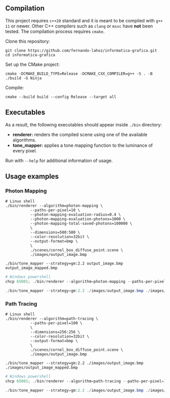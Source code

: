 ## Compilation

This project requires `c++20` standard and it is meant to be compiled
with `g++ 11` or newer. Other C++ compilers such as `clang` or `msvc`
have **not** been tested. The compilation process requires `cmake`.

Clone this repository:
```shell
git clone https://github.com/fernando-lahoz/informatica-grafica.git
cd informatica-grafica
```
Set up the CMake project:
```shell
cmake -DCMAKE_BUILD_TYPE=Release -DCMAKE_CXX_COMPILER=g++ -S . -B ./build -G Ninja
```
Compile:
```shell
cmake --build build --config Release --target all
```

## Executables

As a result, the following executables should appear inside `./bin` directory:
 - **renderer:** renders the compiled scene using one of the available algorithms.
 - **tone_mapper:** applies a tone mapping function to the luminance of every pixel.

Run with `--help` for additional information of usage.

## Usage examples

### Photon Mapping

```shell
# Linux shell
./bin/renderer --algorithm=photon-mapping \
           --paths-per-pixel=10 \
           --photon-mapping-evaluation-radius=0.4 \
           --photon-mapping-evaluation-photons=1000 \
           --photon-mapping-total-saved-photons=100000 \
           \
           --dimensions=500:500 \
           --color-resolution=32bit \
           --output-format=bmp \
           \
           ./scenes/cornel_box_diffuse_point.scene \
           ./images/output_image.bmp

./bin/tone_mapper --strategy=gm:2.2 output_image.bmp output_image_mapped.bmp
```

```powershell
# Windows powershell
chcp 65001; ./bin/renderer --algorithm=photon-mapping --paths-per-pixel=10 --photon-mapping-use-next-event-estimation --photon-mapping-evaluation-radius=0.4 --photon-mapping-evaluation-photons=1000 --photon-mapping-total-saved-photons=100000 --dimensions=256:256 --color-resolution=32bit --output-format=bmp ./scenes/cornel_box_diffuse_point.scene ./images/output_image.bmp

./bin/tone_mapper --strategy=gm:2.2 ./images/output_image.bmp ./images/output_image_mapped.bmp
```

### Path Tracing

```shell
# Linux shell
./bin/renderer --algorithm=path-tracing \
           --paths-per-pixel=100 \
           \
           --dimensions=256:256 \
           --color-resolution=32bit \
           --output-format=bmp \
           \
           ./scenes/cornel_box_diffuse_point.scene \
           ./images/output_image.bmp

./bin/tone_mapper --strategy=gm:2.2 ./images/output_image.bmp ./images/output_image_mapped.bmp
```

```powershell
# Windows powershell
chcp 65001; ./bin/renderer --algorithm=path-tracing --paths-per-pixel=100 --dimensions=256:256 --color-resolution=32bit --output-format=bmp ./scenes/cornel_box_diffuse_point.scene ./images/output_image.bmp

./bin/tone_mapper --strategy=gm:2.2 ./images/output_image.bmp ./images/output_image_mapped.bmp
```
